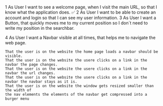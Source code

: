 1 As User I want to see a welcome page, when I visit the main URL, so that I know what the application does. ✅
2 As User I want to be able to create an account and login so that I can see my user information.
3 As User I want a Button, that quickly moves me to my current position so I don´t need to write my position in the searchbar.



4 As User I want a Navbar visible at all times, that helps me to navigate the web page.

    That the user is on the website	the home page loads	a navbar should be visible.
    That the user is on the website	the usere clicks on a link in the navbar the page changes.
    That the user is on the website	the usere clicks on a link in the navbar the url changes.
    That the user is on the website	the usere clicks on a link in the navbar the navbar stays as it is.
    That the user is on the website	the window gets resized smaller than the width of 
    the nav elements the elements of the navbar get compressed into a burger menu